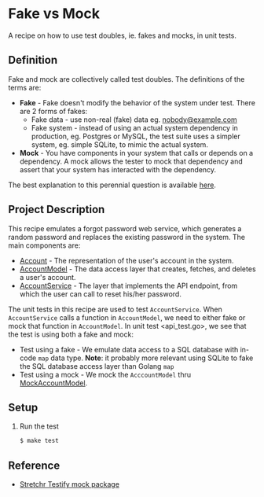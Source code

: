 # Fake vs Mock

A recipe on how to use test doubles, ie. fakes and mocks, in unit tests.

## Definition

Fake and mock are collectively called test doubles. The definitions of the terms are:

* **Fake** - Fake doesn't modify the behavior of the system under test. There are 2 forms of fakes:
  * Fake data - use non-real (fake) data eg. nobody@example.com
  * Fake system - instead of using an actual system dependency in production, eg. Postgres or MySQL, the test suite uses a simpler system, eg. simple SQLite, to mimic the actual system.
* **Mock** - You have components in your system that calls or depends on a dependency. A mock allows the tester to mock that dependency and assert that your system has interacted with the dependency.

The best explanation to this perennial question is available [here](https://stackoverflow.com/questions/346372/whats-the-difference-between-faking-mocking-and-stubbing).

## Project Description

This recipe emulates a forgot password web service, which generates a random password and replaces the existing password in the system. The main components are:

* [Account](model.go) - The representation of the user's account in the system.
* [AccountModel](model.go) - The data access layer that creates, fetches, and deletes a user's account.
* [AccountService](api.go) - The layer that implements the API endpoint, from which the user can call to reset his/her password.

The unit tests in this recipe are used to test `AccountService`. When `AccountService` calls a function in `AccountModel`, we need to either fake or mock that function in `AccountModel`. In unit test <api_test.go>, we see that the test is using both a fake and mock:

* Test using a fake - We emulate data access to a SQL database with in-code `map` data type. **Note**: it probably more relevant using SQLite to fake the SQL database access layer than Golang `map`
* Test using a mock - We mock the `AcccountModel` thru [MockAccountModel](mock_model.go).

## Setup

1. Run the test

   ```bash
   $ make test
   ```

## Reference

* [Stretchr Testify mock package](https://godoc.org/github.com/stretchr/testify/mock)
